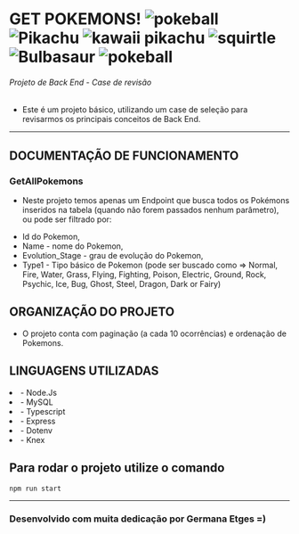 # <h1> GET POKEMONS! ![pokeball](https://cdn.emojidex.com/emoji/hdpi/pokeball.png "pokeball") ![Pikachu](https://cdn.emojidex.com/emoji/xhdpi/Pikachu.png "Pikachu") ![kawaii pikachu](https://cdn.emojidex.com/emoji/xhdpi/kawaii_pikachu.png "kawaii pikachu") ![squirtle](https://cdn.emojidex.com/emoji/xhdpi/squirtle.png "squirtle") ![Bulbasaur](https://cdn.emojidex.com/emoji/xhdpi/Bulbasaur.png "Bulbasaur") ![pokeball](https://cdn.emojidex.com/emoji/hdpi/pokeball.png "pokeball") </h1>
<h6> Projeto de Back End - Case de revisão </h6>

- Este é um projeto básico, utilizando um case de seleção para revisarmos os principais conceitos de Back End.

---

## DOCUMENTAÇÃO DE FUNCIONAMENTO

### GetAllPokemons

- Neste projeto temos apenas um Endpoint que busca todos os Pokémons inseridos na tabela (quando não forem passados nenhum parâmetro), ou pode ser filtrado por:
* Id do Pokemon,
* Name - nome do Pokemon,
* Evolution_Stage - grau de evolução do Pokemon,
* Type1 - Tipo básico de Pokemon (pode ser buscado como => Normal, Fire, Water, Grass, Flying, Fighting, Poison, Electric, Ground, Rock, Psychic, Ice, Bug, Ghost, Steel, Dragon, Dark or Fairy)

## ORGANIZAÇÃO DO PROJETO

- O projeto conta com paginação (a cada 10 ocorrências) e ordenação de Pokemons.

## LINGUAGENS UTILIZADAS

 <li> - Node.Js </li>
 <li> - MySQL </li>
 <li> - Typescript </li>
 <li> - Express </li>
 <li> - Dotenv </li>
 <li> - Knex </li>

## Para rodar o projeto utilize o comando 
```
npm run start
```

---
### Desenvolvido com muita dedicação por Germana Etges =)

